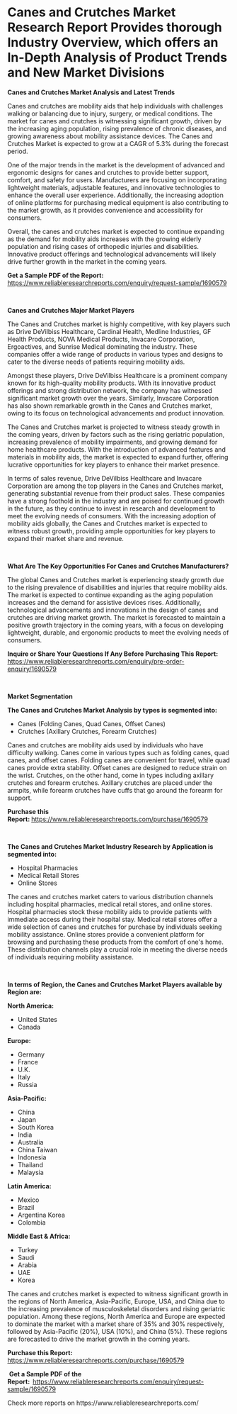 <p><h1>Canes and Crutches Market Research Report Provides thorough Industry Overview, which offers an In-Depth Analysis of Product Trends and New Market Divisions</h1></p><p><strong>Canes and Crutches Market Analysis and Latest Trends</strong></p>
<p><p>Canes and crutches are mobility aids that help individuals with challenges walking or balancing due to injury, surgery, or medical conditions. The market for canes and crutches is witnessing significant growth, driven by the increasing aging population, rising prevalence of chronic diseases, and growing awareness about mobility assistance devices. The Canes and Crutches Market is expected to grow at a CAGR of 5.3% during the forecast period.</p><p>One of the major trends in the market is the development of advanced and ergonomic designs for canes and crutches to provide better support, comfort, and safety for users. Manufacturers are focusing on incorporating lightweight materials, adjustable features, and innovative technologies to enhance the overall user experience. Additionally, the increasing adoption of online platforms for purchasing medical equipment is also contributing to the market growth, as it provides convenience and accessibility for consumers.</p><p>Overall, the canes and crutches market is expected to continue expanding as the demand for mobility aids increases with the growing elderly population and rising cases of orthopedic injuries and disabilities. Innovative product offerings and technological advancements will likely drive further growth in the market in the coming years.</p></p>
<p><strong>Get a Sample PDF of the Report:&nbsp;</strong> <a href="https://www.reliableresearchreports.com/enquiry/request-sample/1690579">https://www.reliableresearchreports.com/enquiry/request-sample/1690579</a></p>
<p>&nbsp;</p>
<p><strong>Canes and Crutches Major Market Players</strong></p>
<p><p>The Canes and Crutches market is highly competitive, with key players such as Drive DeVilbiss Healthcare, Cardinal Health, Medline Industries, GF Health Products, NOVA Medical Products, Invacare Corporation, Ergoactives, and Sunrise Medical dominating the industry. These companies offer a wide range of products in various types and designs to cater to the diverse needs of patients requiring mobility aids.</p><p>Amongst these players, Drive DeVilbiss Healthcare is a prominent company known for its high-quality mobility products. With its innovative product offerings and strong distribution network, the company has witnessed significant market growth over the years. Similarly, Invacare Corporation has also shown remarkable growth in the Canes and Crutches market, owing to its focus on technological advancements and product innovation.</p><p>The Canes and Crutches market is projected to witness steady growth in the coming years, driven by factors such as the rising geriatric population, increasing prevalence of mobility impairments, and growing demand for home healthcare products. With the introduction of advanced features and materials in mobility aids, the market is expected to expand further, offering lucrative opportunities for key players to enhance their market presence.</p><p>In terms of sales revenue, Drive DeVilbiss Healthcare and Invacare Corporation are among the top players in the Canes and Crutches market, generating substantial revenue from their product sales. These companies have a strong foothold in the industry and are poised for continued growth in the future, as they continue to invest in research and development to meet the evolving needs of consumers. With the increasing adoption of mobility aids globally, the Canes and Crutches market is expected to witness robust growth, providing ample opportunities for key players to expand their market share and revenue.</p></p>
<p>&nbsp;</p>
<p><strong>What Are The Key Opportunities For Canes and Crutches Manufacturers?</strong></p>
<p><p>The global Canes and Crutches market is experiencing steady growth due to the rising prevalence of disabilities and injuries that require mobility aids. The market is expected to continue expanding as the aging population increases and the demand for assistive devices rises. Additionally, technological advancements and innovations in the design of canes and crutches are driving market growth. The market is forecasted to maintain a positive growth trajectory in the coming years, with a focus on developing lightweight, durable, and ergonomic products to meet the evolving needs of consumers.</p></p>
<p><strong>Inquire or Share Your Questions If Any Before Purchasing This Report:</strong> <a href="https://www.reliableresearchreports.com/enquiry/pre-order-enquiry/1690579">https://www.reliableresearchreports.com/enquiry/pre-order-enquiry/1690579</a></p>
<p>&nbsp;</p>
<p><strong>Market Segmentation</strong></p>
<p><strong>The Canes and Crutches Market Analysis by types is segmented into:</strong></p>
<p><ul><li>Canes (Folding Canes, Quad Canes, Offset Canes)</li><li>Crutches (Axillary Crutches, Forearm Crutches)</li></ul></p>
<p><p>Canes and crutches are mobility aids used by individuals who have difficulty walking. Canes come in various types such as folding canes, quad canes, and offset canes. Folding canes are convenient for travel, while quad canes provide extra stability. Offset canes are designed to reduce strain on the wrist. Crutches, on the other hand, come in types including axillary crutches and forearm crutches. Axillary crutches are placed under the armpits, while forearm crutches have cuffs that go around the forearm for support.</p></p>
<p><strong>Purchase this Report:&nbsp;</strong><a href="https://www.reliableresearchreports.com/purchase/1690579">https://www.reliableresearchreports.com/purchase/1690579</a></p>
<p>&nbsp;</p>
<p><strong>The Canes and Crutches Market Industry Research by Application is segmented into:</strong></p>
<p><ul><li>Hospital Pharmacies</li><li>Medical Retail Stores</li><li>Online Stores</li></ul></p>
<p><p>The canes and crutches market caters to various distribution channels including hospital pharmacies, medical retail stores, and online stores. Hospital pharmacies stock these mobility aids to provide patients with immediate access during their hospital stay. Medical retail stores offer a wide selection of canes and crutches for purchase by individuals seeking mobility assistance. Online stores provide a convenient platform for browsing and purchasing these products from the comfort of one's home. These distribution channels play a crucial role in meeting the diverse needs of individuals requiring mobility assistance.</p></p>
<p>&nbsp;</p>
<p><strong>In terms of Region, the Canes and Crutches Market Players available by Region are:</strong></p>
<p>
    <p> <strong> North America: </strong>
        <ul>
            <li>United States</li>
            <li>Canada</li>
        </ul>
        </p> 
    <p> <strong> Europe: </strong>
        <ul>
            <li>Germany</li>
            <li>France</li>
            <li>U.K.</li>
            <li>Italy</li>
            <li>Russia</li>
        </ul>
        </p> 
    <p> <strong> Asia-Pacific: </strong>
        <ul>
            <li>China</li>
            <li>Japan</li>
            <li>South Korea</li>
            <li>India</li>
            <li>Australia</li>
            <li>China Taiwan</li>
            <li>Indonesia</li>
            <li>Thailand</li>
            <li>Malaysia</li>
        </ul>
        </p> 
    <p> <strong> Latin America: </strong>
        <ul>
            <li>Mexico</li>
            <li>Brazil</li>
            <li>Argentina Korea</li>
            <li>Colombia</li>
        </ul>
        </p> 
    <p> <strong> Middle East & Africa: </strong>
        <ul>
            <li>Turkey</li>
            <li>Saudi</li>
            <li>Arabia</li>
            <li>UAE</li>
            <li>Korea</li>
        </ul>
    </p>
    </p>
<p><p>The canes and crutches market is expected to witness significant growth in the regions of North America, Asia-Pacific, Europe, USA, and China due to the increasing prevalence of musculoskeletal disorders and rising geriatric population. Among these regions, North America and Europe are expected to dominate the market with a market share of 35% and 30% respectively, followed by Asia-Pacific (20%), USA (10%), and China (5%). These regions are forecasted to drive the market growth in the coming years.</p></p>
<p><strong>Purchase this Report: </strong><a href="https://www.reliableresearchreports.com/purchase/1690579">https://www.reliableresearchreports.com/purchase/1690579</a></p>
<p>&nbsp;<strong>Get a Sample PDF of the Report:&nbsp;&nbsp;</strong><a href="https://www.reliableresearchreports.com/enquiry/request-sample/1690579">https://www.reliableresearchreports.com/enquiry/request-sample/1690579</a></p>
<p><strong></strong></p>
<p>Check more reports on https://www.reliableresearchreports.com/</p>
